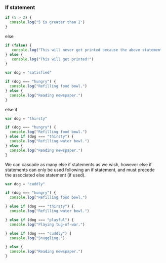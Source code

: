 ### If statement

```javascript
if (5 > 2) {
  console.log("5 is greater than 2")
}
```

else
```javascript
if (false) {
   console.log("This will never get printed because the above statement evaluates to false.")
} else {
   console.log("This will get printed!")
}
```

```javascript
var dog = "satisfied"

if (dog === "hungry") {
  console.log("Refilling food bowl.")
} else {
  console.log("Reading newspaper.")
}
```

else if
```javascript
var dog = "thirsty"

if (dog === "hungry") {
  console.log("Refilling food bowl.")
} else if (dog === "thirsty") {
  console.log("Refilling water bowl.")
} else {
  console.log("Reading newspaper.")
}
```
We can cascade as many else if statements as we wish, however else if statements can only be used following an if statement, and must precede the associated else statement (if used).
```javascript
var dog = "cuddly"

if (dog === "hungry") {
  console.log("Refilling food bowl.")

} else if (dog === "thirsty") {
  console.log("Refilling water bowl.")

} else if (dog === "playful") {
  console.log("Playing tug-of-war.")

} else if (dog === "cuddly") {
  console.log("Snuggling.")

} else {
  console.log("Reading newspaper.")
}
```
